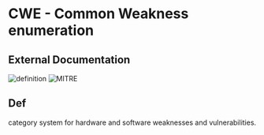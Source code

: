 # CWE - Common Weakness enumeration 

## External Documentation 
![definition](https://en.wikipedia.org/wiki/Common_Weakness_Enumeration)
![MITRE](https://cwe.mitre.org/)

## Def 
category system for hardware and software weaknesses and vulnerabilities. 
